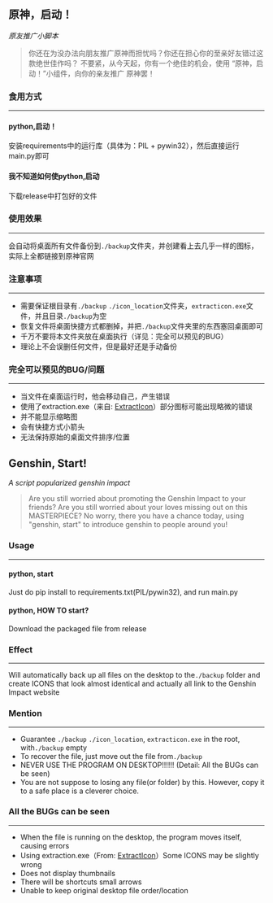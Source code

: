 ## 原神，启动！

*原友推广小脚本*

> 你还在为没办法向朋友推广原神而担忧吗？你还在担心你的至亲好友错过这款绝世佳作吗？
> 不要紧，从今天起，你有一个绝佳的机会，使用 “原神，启动！”小组件，向你的亲友推广
> 原神罢！

### 食用方式

---

#### python,启动！

安装requirements中的运行库（具体为：PIL + pywin32），然后直接运行main.py即可

#### 我不知道如何使python,启动

下载release中打包好的文件

### 使用效果

---

会自动将桌面所有文件备份到```./backup```文件夹，并创建看上去几乎一样的图标，实际上全都链接到原神官网

### 注意事项

---

- 需要保证根目录有```./backup``` ```./icon_location```文件夹，```extracticon.exe```文件，并且目录```./backup```为空
- 恢复文件将桌面快捷方式都删掉，并把```./backup```文件夹里的东西塞回桌面即可
- 千万不要将本文件夹放在桌面执行（详见：完全可以预见的BUG）
- 理论上不会误删任何文件，但是最好还是手动备份

### 完全可以预见的BUG/问题

---

- 当文件在桌面运行时，他会移动自己，产生错误
- 使用了extraction.exe（来自: [ExtractIcon](https://github.com/bertjohnson/ExtractIcon)）部分图标可能出现略微的错误
- 并不能显示缩略图
- 会有快捷方式小箭头
- 无法保持原始的桌面文件排序/位置

## Genshin, Start!



*A script popularized genshin impact*

> Are you still worried about promoting the Genshin Impact to your friends? Are you still worried about your loves missing out on this MASTERPIECE?
> No worry, there you have a chance today, using "genshin, start" to introduce genshin to people around you!

### Usage

---

#### python, start

Just do pip install to requirements.txt(PIL/pywin32), and run main.py

#### python, HOW TO start?

Download the packaged file from release

### Effect

---

Will automatically back up all files on the desktop to the```./backup``` folder and create ICONS that look almost identical and actually all link to the Genshin Impact website

### Mention

---

- Guarantee ```./backup``` ```./icon_location```, ```extracticon.exe``` in the root, with```./backup``` empty
- To recover the file, just move out the file from```./backup```
- NEVER USE THE PROGRAM ON DESKTOP!!!!!! (Detail: All the BUGs can be seen)
- You are not suppose to losing any file(or folder) by this. However, copy it to a safe place is a cleverer choice.

### All the BUGs can be seen

---

- When the file is running on the desktop, the program moves itself, causing errors
- Using extraction.exe（From: [ExtractIcon](https://github.com/bertjohnson/ExtractIcon)）Some ICONS may be slightly wrong
- Does not display thumbnails
- There will be shortcuts small arrows
- Unable to keep original desktop file order/location